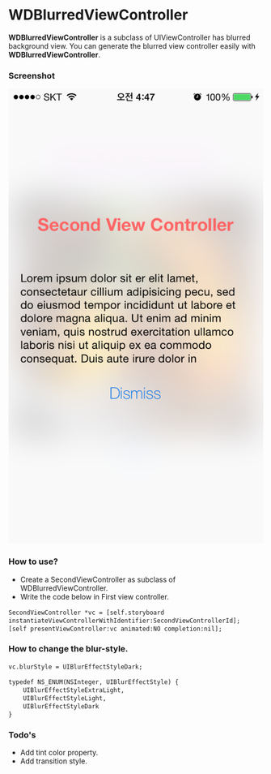 # WDBlurredViewController

**WDBlurredViewController** is a subclass of UIViewController has blurred background view.
You can generate the blurred view controller easily with **WDBlurredViewController**.

### Screenshot
![Screenshot01](https://raw.githubusercontent.com/KimDarren/WDBlurredViewController/master/Screenshots/IMG_6389.PNG)

### How to use?

- Create a SecondViewController as subclass of WDBlurredViewController.
- Write the code below in First view controller.
```
SecondViewController *vc = [self.storyboard instantiateViewControllerWithIdentifier:SecondViewControllerId];
[self presentViewController:vc animated:NO completion:nil];
```

### How to change the blur-style.

```
vc.blurStyle = UIBlurEffectStyleDark;
```

```
typedef NS_ENUM(NSInteger, UIBlurEffectStyle) {
    UIBlurEffectStyleExtraLight,
    UIBlurEffectStyleLight,
    UIBlurEffectStyleDark
}
```

### Todo's

- Add tint color property.
- Add transition style.
